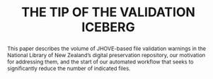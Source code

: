 ---
abstract: 'This paper describes the volume of JHOVE-based file validation warnings
  in the National Library of New Zealand’s digital preservation repository, our motivation
  for addressing them, and the start of our automated workflow that seeks to significantly
  reduce the number of indicated files.

  '
creators:
- Gattuso, Jay
- Goethals, Andrea
date: null
document_url: https://services.phaidra.univie.ac.at/api/object/o:1424902/download
grand_parent: iPRES
institutions:
- National Library of New Zealand
keywords:
- file format
- jhove
- validation
- preservation action
landing_page_url: https://phaidra.univie.ac.at/o:1424902
language: eng
layout: publication
license: CC BY 4.0 International
notes_url: null
parent: iPRES 2021
publication_type: paper
size: 934600
slides_url: null
source_name: iPRES
title: THE TIP OF THE VALIDATION ICEBERG
year: 2021
---